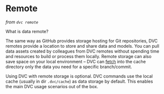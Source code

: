 # Remote

_from `dvc remote`_

What is data remote?

The same way as GitHub provides storage hosting for Git repositories, DVC
remotes provide a location to store and share data and models. You can pull data
assets created by colleagues from DVC remotes without spending time and
resources to build or process them locally. Remote storage can also save space
on your local environment – DVC can [fetch](/doc/command-reference/fetch) into
the <abbr>cache directory</abbr> only the data you need for a specific
branch/commit.

Using DVC with remote storage is optional. DVC commands use the local cache
(usually in dir `.dvc/cache`) as data storage by default. This enables the main
DVC usage scenarios out of the box.
